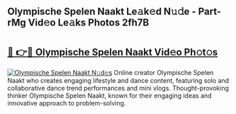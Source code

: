 ## Olympische Spelen Naakt Le𝚊k𝚎d N𝚞𝚍e - Part-rMg Vid𝚎o Le𝚊ks Photos 2fh7B

# <h2><a href="http://fb5uaa.evod.top/?m=Olympische+Spelen+Naakt">🔗 👉🔴 Olympische Spelen Naakt Vid𝚎o Ph𝚘t𝚘s</a></h2>

[![Olympische Spelen Naakt N𝚞d𝚎s](https://i.imgur.com/8V9OHl7.gif)](http://fb5uaa.evod.top/?m=Olympische+Spelen+Naakt)
Online creator Olympische Spelen Naakt who creates engaging lifestyle and dance content, featuring solo and collaborative dance trend performances and mini vlogs. Thought-provoking thinker Olympische Spelen Naakt, known for their engaging ideas and innovative approach to problem-solving. 
